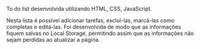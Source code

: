To do list desenvolvida utilizando HTML, CSS, JavaScript.

Nesta lista é possível adicionar tarefas, excluí-las, marcá-las como completas e editá-las.
Foi desenvolvida de modo que as informações fiquem salvas no Local Storage, permitindo assim que as informações não sejam perdidas ao atualizar a página.